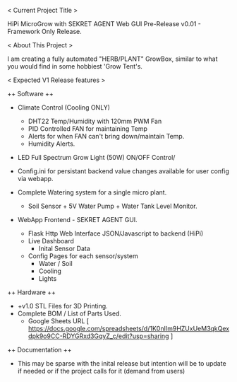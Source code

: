 < Current Project Title >

HiPi MicroGrow with SEKRET AGENT Web GUI
Pre-Release v0.01 - Framework Only Release.

< About This Project > 

I am creating a fully automated "HERB/PLANT" GrowBox, similar to what you would find in some hobbiest 'Grow Tent's. 

< Expected V1 Release features >

++ Software ++
+ Climate Control (Cooling ONLY)
    - DHT22 Temp/Humidity with 120mm PWM Fan
    - PID Controlled FAN for maintaining Temp
    - Alerts for when FAN can't bring down/maintain Temp.
    - Humidity Alerts.
+ LED Full Spectrum Grow Light (50W) ON/OFF Control/
+ Config.ini for persistant backend value changes available for user config via webapp.
+ Complete Watering system for a single micro plant.
    - Soil Sensor + 5V Water Pump + Water Tank Level Monitor.

+ WebApp Frontend - SEKRET AGENT GUI.
    - Flask Http Web Interface JSON/Javascript to backend (HiPi)
    - Live Dashboard  
        - Inital Sensor Data
    - Config Pages for each sensor/system
        - Water / Soil
        - Cooling
        - Lights

++ Hardware ++
+ +v1.0 STL Files for 3D Printing.
+ Complete BOM / List of Parts Used. 
    - Google Sheets URL [ https://docs.google.com/spreadsheets/d/1K0nIIm9HZUxUeM3qkQexdpk9o9CC-RDYGRxd3GqyZ_c/edit?usp=sharing ]

++ Documentation ++ 
+ This may be sparse with the inital release but intention will be to update if needed or if the project calls for it (demand from users)